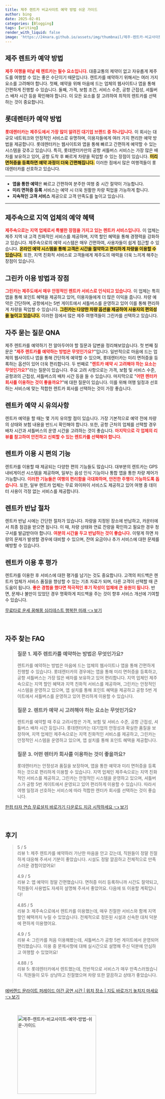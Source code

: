 ```yaml
---
title: 제주 렌트카 비교사이트 예약 방법 쉬운 가이드
author: bing
date: 2025-02-01
categories: [Blogging]
tags: [writing]
render_with_liquid: false
image: 'https://24nara.github.io/assets/img/thumbnail/제주-렌트카-비교사이트-예약-방법-쉬운-가이드.webp'
---
```



<h2 id='제주 렌트카 예약 방법'>제주 렌트카 예약 방법</h2>

<p><b><span style="color: #ee2323;">제주 여행을 떠날 때 렌트카는 필수 요소입니다.</span></b> 대중교통의 제약이 없고 자유롭게 제주도를 여행할 수 있는 좋은 수단이기 때문입니다. 렌트카를 예약하기 위해서는 여러 가지 요소를 고려해야 합니다. 첫째, 예약을 위해 마음에 드는 업체의 웹사이트나 앱을 통해 간편하게 진행할 수 있습니다. 둘째, 가격, 보험 조건, 서비스 수준, 공항 근접성, 셔틀버스 배차 시간 등을 확인해야 합니다. 이 모든 요소를 잘 고려하여 최적의 렌트카를 선택하는 것이 중요합니다.</p>

<h2 id='롯데렌터카 예약 방법'>롯데렌터카 예약 방법</h2>

<p><b><span style="color: #ee2323;">롯데렌터카는 제주도에서 가장 많이 알려진 대기업 브랜드 중 하나입니다.</span></b> 이 회사는 대규모 네트워크와 안정적인 서비스로 유명하며, 이용자들에게 여러 가지 편리한 예약 방법을 제공합니다. 롯데렌터카는 웹사이트와 앱을 통해 빠르고 간편하게 예약할 수 있는 시스템을 갖추고 있습니다. 특히, 롯데렌터카만의 공항 셔틀버스 서비스는 가장 많은 배차를 보유하고 있어, 공항 도착 후 빠르게 차량을 픽업할 수 있는 장점이 있습니다. <b><span style="background-color: #ffe066;">미리 면허증을 등록하면 예약 과정이 더욱 간편해집니다.</span></b> 이러한 점에서 많은 여행객들이 롯데렌터카를 선호하고 있습니다.</p>

<hr />

<ul>
    <li><b>앱을 통한 예약</b>은 빠르고 간편하여 분주한 여행 중 시간 절약이 가능합니다.</li>
    <li><b>미리 면허증 등록</b> 서비스는 예약 시 더욱 원활한 차량 픽업을 가능하게 합니다.</li>
    <li><b>지속적인 고객 서비스</b> 제공으로 고객 만족도를 높이고 있습니다.</li>
</ul>

<hr />

<h2 id='제주속으로 지역 업체의 예약 혜택'>제주속으로 지역 업체의 예약 혜택</h2>

<p><b><span style="color: #ee2323;">제주속으로는 지역 업체로서 특별한 장점을 가지고 있는 렌트카 서비스입니다.</span></b> 이 업체는 제주 지역 내 고객 친화적인 서비스를 제공하며, 지역 할인 혜택을 통해 경쟁력을 강화하고 있습니다. 제주속으로의 예약 시스템은 매우 간편하여, 사용자들이 쉽게 접근할 수 있습니다. <b><span style="background-color: #ffe066;">온라인 예약 시스템을 통해 고객은 시간을 절약하고 편리하게 차량을 이용할 수 있습니다.</span></b> 또한, 지역 친화적 서비스로 고객들에게 제주도의 매력을 더욱 느끼게 해주는 장점이 있습니다.</p>

<h2 id='그린카 이용 방법과 장점'>그린카 이용 방법과 장점</h2>

<p><b><span style="color: #ee2323;">그린카는 제주도에서 매우 안정적인 렌트카 서비스로 인식되고 있습니다.</span></b> 이 업체는 특히 앱을 통해 포인트 혜택을 제공하고 있어, 이용자들에게 더 많은 이익을 줍니다. 차량 예약은 간단하며, 공항에서는 5번 게이트에서 셔틀버스를 운영하고 있어 이를 통해 편리하게 차량을 픽업할 수 있습니다. <b><span style="background-color: #ffe066;">그린카는 다양한 차량 옵션을 제공하여 사용자의 편의성을 높이고 있습니다.</span></b> 이러한 점에서 많은 제주 여행객들이 그린카를 선택하고 있습니다.</p>

<h2 id='자주 묻는 질문 QNA'>자주 묻는 질문 QNA</h2>

<p>제주 렌트카를 예약하기 전 알아두어야 할 질문과 답변을 정리해보았습니다. 첫 번째 질문은 "<b><span style="color: #ee2323;">제주 렌트카를 예약하는 방법은 무엇인가요?</span></b>"입니다. 일반적으로 마음에 드는 업체의 웹사이트나 앱을 통해 간단하게 예약할 수 있으며, 롯데렌터카는 미리 면허증을 등록하는 옵션이 있어 더욱 편리합니다. 두 번째로 "<b><span style="color: #ee2323;">렌트카 예약 시 고려해야 하는 요소는 무엇인가요?</span></b>"라는 질문이 있습니다. 주요 고려 사항으로는 가격, 보험 및 서비스 수준, 공항과의 근접성, 셔틀버스의 배차 시간 등을 들 수 있습니다. 마지막으로 "<b><span style="color: #ee2323;">어떤 렌터카 회사를 이용하는 것이 좋을까요?</span></b>"에 대한 질문이 있습니다. 이를 위해 여행 일정과 선호하는 서비스에 맞는 적합한 렌트카 회사를 선택하는 것이 가장 좋습니다.</p>

<h2 id='렌트카 예약 시 유의사항'>렌트카 예약 시 유의사항</h2>

<p>렌트카 예약을 할 때는 몇 가지 유의할 점이 있습니다. 가장 기본적으로 예약 전에 차량의 상태와 보험 내용을 반드시 확인해야 합니다. 또한, 공항 근처의 업체를 선택할 경우 배차 시간과 셔틀버스의 운영 시간을 고려하는 것이 좋습니다. <b><span style="color: #ee2323;">마지막으로 각 업체의 리뷰를 참고하여 안전하고 신뢰할 수 있는 렌트카를 선택해야 합니다.</span></b></p>

<h2 id='렌트카 이용 시 편의 기능'>렌트카 이용 시 편의 기능</h2>

<p>렌트카를 이용할 때 제공되는 다양한 편의 기능들도 많습니다. 대부분의 렌트카는 GPS 내비게이션 시스템을 제공하며, 일부는 음성 인식 기능이나 통합 앱을 통한 차량 제어가 가능합니다. <b><span style="color: #ee2323;">이러한 기능들은 여행의 편리함을 극대화하며, 안전한 주행이 가능하도록 돕습니다.</span></b> 또한, 일부 렌트카 업체는 무료 와이파이 서비스도 제공하고 있어 여행 중 데이터 사용이 걱정 없는 서비스를 제공합니다.</p>

<h2 id='렌트카 반납 절차'>렌트카 반납 절차</h2>

<p>렌트카 반납 시에는 간단한 절차가 있습니다. 차량을 지정된 장소에 반납하고, 카운터에서 최종 점검을 받으면 됩니다. 이 때, 차량 상태와 연료 잔량을 확인하고 필요한 경우 청구서를 발급받아야 합니다. <b><span style="color: #ee2323;">여분의 시간을 두고 반납하는 것이 좋습니다.</span></b> 이렇게 하면 차량의 문제가 발생할 경우에 대비할 수 있으며, 잔여 요금이나 추가 서비스에 대한 문제를 예방할 수 있습니다.</p>

<h2 id='렌트카 이용 후 평가'>렌트카 이용 후 평가</h2>

<p>렌트카를 이용한 후 서비스에 대한 평가를 남기는 것도 중요합니다. 고객의 피드백은 렌트카 업체가 서비스 품질을 향상할 수 있는 기초 자료가 되며, 다른 고객이 선택할 때 큰 도움이 됩니다. <b><span style="color: #ee2323;">좋은 경험을 했다면 적극적인 후기 작성이 업체에 큰 응원이 됩니다.</span></b> 반면, 문제나 불만이 있었던 경우 명확하게 피드백을 주는 것이 향후 서비스 개선에 기여할 수 있습니다.</p>


<p><a class="click-button" title="무료타로 운세 꿈해몽 심리테스트 행복한 미래" href="https://24nara.github.io/posts/%EB%AC%B4%EB%A3%8C%ED%83%80%EB%A1%9C-%EC%9A%B4%EC%84%B8-%EA%BF%88%ED%95%B4%EB%AA%BD-%EC%8B%AC%EB%A6%AC%ED%85%8C%EC%8A%A4%ED%8A%B8-%ED%96%89%EB%B3%B5%ED%95%9C-%EB%AF%B8%EB%9E%98/" rel="dofollow">무료타로 운세 꿈해몽 심리테스트 행복한 미래 👈 보기</a></p><br>
<h2 id='자주_찾는_FAQ'>자주 찾는 FAQ</h2>
<div itemscope="" itemtype="https://schema.org/FAQPage"> 
<blockquote> 
<div itemscope="" itemprop="mainEntity" itemtype="https://schema.org/Question"> 
<h3 itemprop="name">질문 1. 제주 렌트카를 예약하는 방법은 무엇인가요?</h3> 
<div itemscope="" itemprop="acceptedAnswer" itemtype="https://schema.org/Answer"> 
<span itemprop="text"> 
<p>렌트카를 예약하는 방법은 마음에 드는 업체의 웹사이트나 앱을 통해 간편하게 진행할 수 있습니다. 롯데렌터카의 경우에는 앱을 통해 미리 면허증을 등록하고, 공항 셔틀버스는 가장 많은 배차를 보유하고 있어 편리합니다. 지역 업체인 제주속으로는 지역 할인 혜택과 지역 친화적 서비스를 제공하며, 그린카는 안정적인 시스템을 운영하고 있으며, 앱 설치를 통해 포인트 혜택을 제공하고 공항 5번 게이트에서 셔틀버스를 운영하고 있어 편리하게 이용할 수 있습니다.</p> 
</span> 
</div> 
</div> 

<div itemscope="" itemprop="mainEntity" itemtype="https://schema.org/Question"> 
<h3 itemprop="name">질문 2. 렌트카 예약 시 고려해야 하는 요소는 무엇인가요?</h3> 
<div itemscope="" itemprop="acceptedAnswer" itemtype="https://schema.org/Answer"> 
<span itemprop="text"> 
<p>렌트카를 예약할 때 주요 고려사항은 가격, 보험 및 서비스 수준, 공항 근접성, 셔틀버스 배차 시간 등입니다. 롯데렌터카는 대기업의 안정성과 확실한 품질을 보장하며, 지역 업체인 제주속으로는 지역 친화적인 서비스를 제공하고, 그린카는 안정적인 시스템을 운영하고 있으며, 앱 설치를 통해 포인트 혜택을 제공합니다.</p> 
</span> 
</div> 
</div> 

<div itemscope="" itemprop="mainEntity" itemtype="https://schema.org/Question"> 
<h3 itemprop="name">질문 3. 어떤 렌터카 회사를 이용하는 것이 좋을까요?</h3> 
<div itemscope="" itemprop="acceptedAnswer" itemtype="https://schema.org/Answer"> 
<span itemprop="text"> 
<p>롯데렌터카는 안정성과 품질을 보장하며, 앱을 통한 예약과 미리 면허증을 등록하는 것으로 편리하게 이용할 수 있습니다. 지역 업체인 제주속으로는 지역 친화적인 서비스를 제공하고, 그린카는 안정적인 시스템을 운영하고 있으며, 셔틀버스가 공항 5번 게이트에서 운영되고 있어 편리하게 이용할 수 있습니다. 따라서 여행 일정과 선호하는 서비스에 따라 적합한 렌터카 회사를 선택하는 것이 좋습니다.</p> 
</span> 
</div> 
</div> 
</blockquote> 
</div>
<p><a class="click-button" title="한컴 타자 연습 무료설치 바로가기 다운로드 지금 시작하세요" href="https://24nara.github.io/posts/%ED%95%9C%EC%BB%B4-%ED%83%80%EC%9E%90-%EC%97%B0%EC%8A%B5-%EB%AC%B4%EB%A3%8C%EC%84%A4%EC%B9%98-%EB%B0%94%EB%A1%9C%EA%B0%80%EA%B8%B0-%EB%8B%A4%EC%9A%B4%EB%A1%9C%EB%93%9C-%EC%A7%80%EA%B8%88-%EC%8B%9C%EC%9E%91%ED%95%98%EC%84%B8%EC%9A%94/" rel="dofollow">한컴 타자 연습 무료설치 바로가기 다운로드 지금 시작하세요 👈 보기</a></p><br>
<h2 id='후기'>후기</h2>
<div itemscope itemtype="https://schema.org/Product">
  <blockquote>
  <div itemprop="review" itemscope itemtype="https://schema.org/Review">
      <div itemprop="reviewRating" itemscope itemtype="https://schema.org/Rating"> <span itemprop="ratingValue">5</span> / <span itemprop="bestRating">5</span> </div>
      <span itemprop="reviewBody">리뷰 1: 제주 렌트카를 예약하러 가난한 마음을 안고 갔는데, 직원들이 정말 친절하게 대응해 주셔서 기분이 좋았습니다. 시설도 정말 깔끔하고 전체적으로 만족스러운 경험이었어요!</span>
  </div>
  <br>
  <div itemprop="review" itemscope itemtype="https://schema.org/Review">
      <div itemprop="reviewRating" itemscope itemtype="https://schema.org/Rating"> <span itemprop="ratingValue">4.9</span> / <span itemprop="bestRating">5</span> </div>
      <span itemprop="reviewBody">리뷰 2: 앱 예약이 정말 간편했습니다. 면허증 미리 등록하니까 시간도 절약되고, 직원들이 사용법도 자세히 설명해 주셔서 좋았어요. 다음에 또 이용할 계획입니다!</span>
  </div>
  <br>
  <div itemprop="review" itemscope itemtype="https://schema.org/Review">
      <div itemprop="reviewRating" itemscope itemtype="https://schema.org/Rating"> <span itemprop="ratingValue">4.85</span> / <span itemprop="bestRating">5</span> </div>
      <span itemprop="reviewBody">리뷰 3: 제주속으로에서 렌트카를 이용했는데, 매우 친절한 서비스와 함께 지역 할인 혜택까지 누릴 수 있었습니다. 전체적으로 정돈된 시설과 신속한 대처 덕분에 편하게 이용했어요.</span>
  </div>
  <br>
  <div itemprop="review" itemscope itemtype="https://schema.org/Review">
      <div itemprop="reviewRating" itemscope itemtype="https://schema.org/Rating"> <span itemprop="ratingValue">4.9</span> / <span itemprop="bestRating">5</span> </div>
      <span itemprop="reviewBody">리뷰 4: 그린카를 처음 이용해봤는데, 셔틀버스가 공항 5번 게이트에서 운영되어 편리했습니다. 이용 중 문제사항에 대해 실시간으로 설명해 주신 덕분에 안심하고 여행할 수 있었어요!</span>
  </div>
  <br>
  <div itemprop="review" itemscope itemtype="https://schema.org/Review">
      <div itemprop="reviewRating" itemscope itemtype="https://schema.org/Rating"> <span itemprop="ratingValue">4.88</span> / <span itemprop="bestRating">5</span> </div>
      <span itemprop="reviewBody">리뷰 5: 롯데렌터카에서 렌트했는데, 전반적으로 서비스가 매우 만족스러웠습니다. 직원들이 모두 상냥하고 친절했으며 차량 또한 깔끔하고 상태가 좋았습니다.</span>
  </div>
  <br>
  </blockquote>
</div>
<p><a class="click-button" title="에버랜드 문라이트 퍼레이드 야간 공연 시간 | 위치 장소 | 지도 바로가기 놓치지 마세요" href="https://24nara.github.io/posts/%EC%97%90%EB%B2%84%EB%9E%9C%EB%93%9C-%EB%AC%B8%EB%9D%BC%EC%9D%B4%ED%8A%B8-%ED%8D%BC%EB%A0%88%EC%9D%B4%EB%93%9C-%EC%95%BC%EA%B0%84-%EA%B3%B5%EC%97%B0-%EC%8B%9C%EA%B0%84-%EC%9C%84%EC%B9%98-%EC%9E%A5%EC%86%8C-%EC%A7%80%EB%8F%84-%EB%B0%94%EB%A1%9C%EA%B0%80%EA%B8%B0-%EB%86%93%EC%B9%98%EC%A7%80-%EB%A7%88%EC%84%B8%EC%9A%94/" rel="dofollow">에버랜드 문라이트 퍼레이드 야간 공연 시간 | 위치 장소 | 지도 바로가기 놓치지 마세요 👈 보기</a></p><br>
<figure class="image"><img src="https://24nara.github.io/assets/img/thumbnail/제주-렌트카-비교사이트-예약-방법-쉬운-가이드.webp" alt="제주-렌트카-비교사이트-예약-방법-쉬운-가이드" width="256" height="256"></figure>